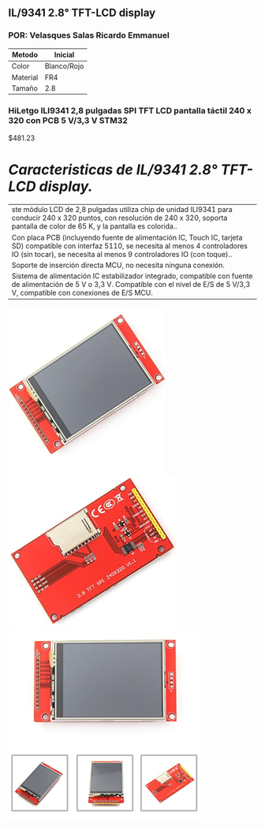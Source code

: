 ## IL/9341 2.8° TFT-LCD display
### POR: Velasques Salas Ricardo Emmanuel

| Metodo      | Inicial      |
|-------------|--------------|
| Color       | Blanco/Rojo  |
| Material    | FR4          | 
| Tamaño      | 2.8          |

### HiLetgo ILI9341 2,8 pulgadas SPI TFT LCD pantalla táctil 240 x 320 con PCB 5 V/3,3 V STM32
$481.23

# *Caracteristicas de IL/9341 2.8° TFT-LCD display.*
<table class="tg">
<tbody>
  <tr>
    <td class="tg-0pky">ste módulo LCD de 2,8 pulgadas utiliza chip de unidad ILI9341 para conducir 240 x 320 puntos, con resolución de 240 x 320, soporta pantalla de color de 65 K, y la pantalla es colorida..</td>
  </tr>
    <tr>
    <td class="tg-0pky">Con placa PCB (incluyendo fuente de alimentación IC, Touch IC, tarjeta SD) compatible con interfaz 5110, se necesita al menos 4 controladores IO (sin tocar), se necesita al menos 9 controladores IO (con toque)..</td>
  </tr>
  <tr>
    <td class="tg-0pky">Soporte de inserción directa MCU, no necesita ninguna conexión.</td>
  </tr>
  <tr>
    <td class="tg-0pky">Sistema de alimentación IC estabilizador integrado, compatible con fuente de alimentación de 5 V o 3,3 V. Compatible con el nivel de E/S de 5 V/3,3 V, compatible con conexiones de E/S MCU.</td>
  </tr>
  
</tbody>
</table>

![](imagenes/1.png)
![](imagenes/2.png)
![](imagenes/3.png)
